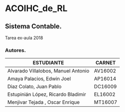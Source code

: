 # ACOIHC_de_RL
## Sistema Contable. 
Tarea ex-aula 2018

### Autores.
| ESTUDIANTE | CARNET |
|--|--|
| Alvarado Villalobos, Manuel Antonio | AV16002 |
| Amaya Palacios, Edwin Joel | AP16014 |
| Diaz Colato, Juan Pablo | DC16009 |
| Estupinián López, Ricardo Bladimir | EL16002 |
| Menjivar Tejada , Oscar Enrique | MT16007 |


